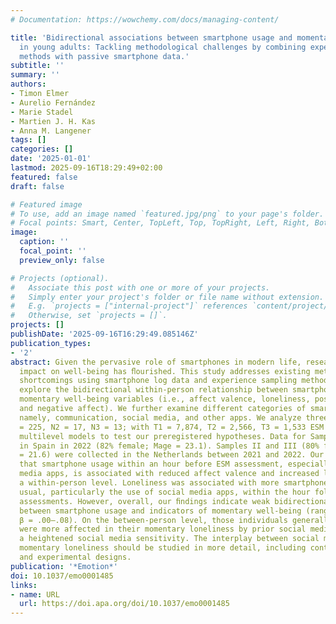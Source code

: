 ```yaml
---
# Documentation: https://wowchemy.com/docs/managing-content/

title: 'Bidirectional associations between smartphone usage and momentary well-being
  in young adults: Tackling methodological challenges by combining experience sampling
  methods with passive smartphone data.'
subtitle: ''
summary: ''
authors:
- Timon Elmer
- Aurelio Fernández
- Marie Stadel
- Martien J. H. Kas
- Anna M. Langener
tags: []
categories: []
date: '2025-01-01'
lastmod: 2025-09-16T18:29:49+02:00
featured: false
draft: false

# Featured image
# To use, add an image named `featured.jpg/png` to your page's folder.
# Focal points: Smart, Center, TopLeft, Top, TopRight, Left, Right, BottomLeft, Bottom, BottomRight.
image:
  caption: ''
  focal_point: ''
  preview_only: false

# Projects (optional).
#   Associate this post with one or more of your projects.
#   Simply enter your project's folder or file name without extension.
#   E.g. `projects = ["internal-project"]` references `content/project/deep-learning/index.md`.
#   Otherwise, set `projects = []`.
projects: []
publishDate: '2025-09-16T16:29:49.085146Z'
publication_types:
- '2'
abstract: Given the pervasive role of smartphones in modern life, research into their
  impact on well-being has ﬂourished. This study addresses existing methodological
  shortcomings using smartphone log data and experience sampling methods (ESM) to
  explore the bidirectional within-person relationship between smartphone usage and
  momentary well-being variables (i.e., affect valence, loneliness, positive affect,
  and negative affect). We further examine different categories of smartphone usage,
  namely, communication, social media, and other apps. We analyze three samples (N1
  = 225, N2 = 17, N3 = 13; with T1 = 7,874, T2 = 2,566, T3 = 1,533 ESM reports) with
  multilevel models to test our preregistered hypotheses. Data for Sample I were collected
  in Spain in 2022 (82% female; Mage = 23.1). Samples II and III (80% female; Mage
  = 21.6) were collected in the Netherlands between 2021 and 2022. Our results suggest
  that smartphone usage within an hour before ESM assessment, especially using social
  media apps, is associated with reduced affect valence and increased loneliness on
  a within-person level. Loneliness was associated with more smartphone usage than
  usual, particularly the use of social media apps, within the hour following ESM
  assessments. However, overall, our ﬁndings indicate weak bidirectional associations
  between smartphone usage and indicators of momentary well-being (range standardized
  β = .00–.08). On the between-person level, those individuals generally high in loneliness
  were more affected in their momentary loneliness by prior social media use, suggesting
  a heightened social media sensitivity. The interplay between social media use and
  momentary loneliness should be studied in more detail, including contextual factors
  and experimental designs.
publication: '*Emotion*'
doi: 10.1037/emo0001485
links:
- name: URL
  url: https://doi.apa.org/doi/10.1037/emo0001485
---
```

